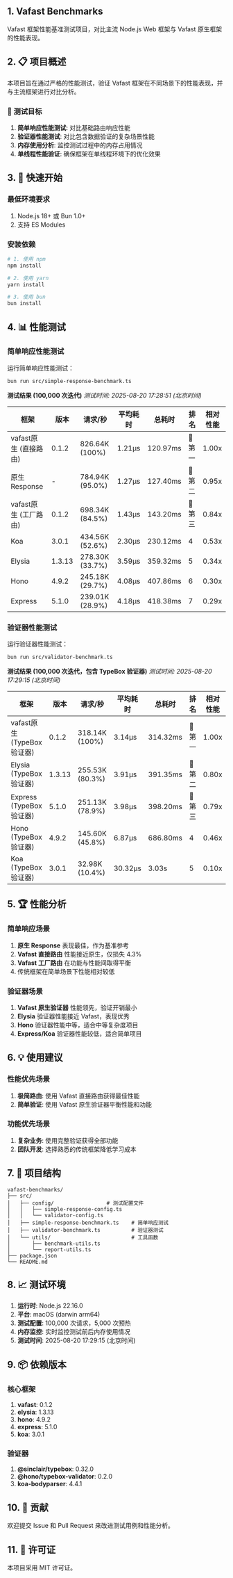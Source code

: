 ## 1. Vafast Benchmarks

Vafast 框架性能基准测试项目，对比主流 Node.js Web 框架与 Vafast 原生框架的性能表现。

## 2. 📋 项目概述

本项目旨在通过严格的性能测试，验证 Vafast 框架在不同场景下的性能表现，并与主流框架进行对比分析。

### 🎯 测试目标

1. **简单响应性能测试**: 对比基础路由响应性能
2. **验证器性能测试**: 对比包含数据验证的复杂场景性能
3. **内存使用分析**: 监控测试过程中的内存占用情况
4. **单线程性能验证**: 确保框架在单线程环境下的优化效果

## 3. 🚀 快速开始

### 最低环境要求

1. Node.js 18+ 或 Bun 1.0+
2. 支持 ES Modules

### 安装依赖

```bash
# 1. 使用 npm
npm install

# 2. 使用 yarn
yarn install

# 3. 使用 bun
bun install
```

## 4. 📊 性能测试

### 简单响应性能测试

运行简单响应性能测试：

```bash
bun run src/simple-response-benchmark.ts
```

**测试结果 (100,000 次迭代)**
*测试时间: 2025-08-20 17:28:51 (北京时间)*

| 框架 | 版本 | 请求/秒 | 平均耗时 | 总耗时 | 排名 | 相对性能 |
|------|------|----------|----------|--------|------|----------|
| vafast原生 (直接路由) | 0.1.2 | 826.64K (100%) | 1.21μs | 120.97ms | 🥇 第一 | 1.00x |
| 原生 Response | - | 784.94K (95.0%) | 1.27μs | 127.40ms | 🥈 第二 | 0.95x |
| vafast原生 (工厂路由) | 0.1.2 | 698.34K (84.5%) | 1.43μs | 143.20ms | 🥉 第三 | 0.84x |
| Koa | 3.0.1 | 434.56K (52.6%) | 2.30μs | 230.12ms | 4 | 0.53x |
| Elysia | 1.3.13 | 278.30K (33.7%) | 3.59μs | 359.32ms | 5 | 0.34x |
| Hono | 4.9.2 | 245.18K (29.7%) | 4.08μs | 407.86ms | 6 | 0.30x |
| Express | 5.1.0 | 239.01K (28.9%) | 4.18μs | 418.38ms | 7 | 0.29x |

### 验证器性能测试

运行验证器性能测试：

```bash
bun run src/validator-benchmark.ts
```

**测试结果 (100,000 次迭代，包含 TypeBox 验证器)**
*测试时间: 2025-08-20 17:29:15 (北京时间)*

| 框架 | 版本 | 请求/秒 | 平均耗时 | 总耗时 | 排名 | 相对性能 |
|------|------|----------|----------|--------|------|----------|
| vafast原生 (TypeBox验证器) | 0.1.2 | 318.14K (100%) | 3.14μs | 314.32ms | 🥇 第一 | 1.00x |
| Elysia (TypeBox验证器) | 1.3.13 | 255.53K (80.3%) | 3.91μs | 391.35ms | 🥈 第二 | 0.80x |
| Express (TypeBox验证器) | 5.1.0 | 251.13K (78.9%) | 3.98μs | 398.20ms | 🥉 第三 | 0.79x |
| Hono (TypeBox验证器) | 4.9.2 | 145.60K (45.8%) | 6.87μs | 686.80ms | 4 | 0.46x |
| Koa (TypeBox验证器) | 3.0.1 | 32.98K (10.4%) | 30.32μs | 3.03s | 5 | 0.10x |

## 5. 🏆 性能分析

### 简单响应场景

1. **原生 Response** 表现最佳，作为基准参考
2. **Vafast 直接路由** 性能接近原生，仅损失 4.3%
3. **Vafast 工厂路由** 在功能与性能间取得平衡
4. 传统框架在简单场景下性能相对较低

### 验证器场景

1. **Vafast 原生验证器** 性能领先，验证开销最小
2. **Elysia** 验证器性能接近 Vafast，表现优秀
3. **Hono** 验证器性能中等，适合中等复杂度项目
4. **Express/Koa** 验证器性能较低，适合简单项目

## 6. 💡 使用建议

### 性能优先场景

1. **极简路由**: 使用 Vafast 直接路由获得最佳性能
2. **简单验证**: 使用 Vafast 原生验证器平衡性能和功能

### 功能优先场景

1. **复杂业务**: 使用完整验证获得全部功能
2. **团队开发**: 选择熟悉的传统框架降低学习成本

## 7. 🔧 项目结构

```
vafast-benchmarks/
├── src/
│   ├── config/                 # 测试配置文件
│   │   ├── simple-response-config.ts
│   │   └── validator-config.ts
│   ├── simple-response-benchmark.ts    # 简单响应测试
│   ├── validator-benchmark.ts          # 验证器测试
│   └── utils/                          # 工具函数
│       ├── benchmark-utils.ts
│       └── report-utils.ts
├── package.json
└── README.md
```

## 8. 📈 测试环境

1. **运行时**: Node.js 22.16.0
2. **平台**: macOS (darwin arm64)
3. **测试配置**: 100,000 次请求，5,000 次预热
4. **内存监控**: 实时监控测试前后内存使用情况
5. **测试时间**: 2025-08-20 17:29:15 (北京时间)

## 9. 📦 依赖版本

### 核心框架
1. **vafast**: 0.1.2
2. **elysia**: 1.3.13
3. **hono**: 4.9.2
4. **express**: 5.1.0
5. **koa**: 3.0.1

### 验证器
1. **@sinclair/typebox**: 0.32.0
2. **@hono/typebox-validator**: 0.2.0
3. **koa-bodyparser**: 4.4.1



## 10. 🤝 贡献

欢迎提交 Issue 和 Pull Request 来改进测试用例和性能分析。

## 11. 📄 许可证

本项目采用 MIT 许可证。